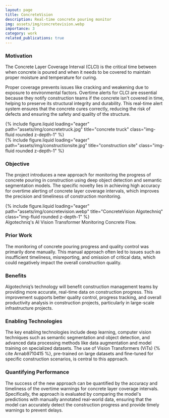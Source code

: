 ```yaml
---
layout: page
title: ConcreteVision
description: Real-time concrete pouring monitor
img: assets/img/concretevision.webp
importance: 3
category: work
related_publications: true
---
```


### Motivation
The Concrete Layer Coverage Interval (CLCI) is the critical time between when concrete is poured and when it needs to be covered to maintain proper moisture and temperature for curing. 

Proper coverage prevents issues like cracking and weakening due to exposure to environmental factors. Overtime alerts for CLCI are essential because they notify construction teams if the concrete isn't covered in time, helping to preserve its structural integrity and durability. This real-time alert system ensures that the concrete cures correctly, reducing the risk of defects and ensuring the safety and quality of the structure.

<div class="row">
    <div class="col-sm mt-3 mt-md-0">
        {% include figure.liquid loading="eager" path="assets/img/concretetruck.jpg" title="concrete truck" class="img-fluid rounded z-depth-1" %}
    </div>
    <div class="col-sm mt-3 mt-md-0">
        {% include figure.liquid loading="eager" path="assets/img/constructionsite.jpg" title="construction site" class="img-fluid rounded z-depth-1" %}
    </div>
</div>

### Objective
   The project introduces a new approach for monitoring the progress of concrete pouring in construction using deep object detection and semantic segmentation models. The specific novelty lies in achieving high  accuracy for overtime alerting of concrete layer coverage intervals, which improves the precision and timeliness of construction monitoring.

<div class="row">
    <div class="col-sm mt-3 mt-md-0">
        {% include figure.liquid loading="eager" path="assets/img/concretevision.webp" title="ConcreteVision Algotechniq" class="img-fluid rounded z-depth-1" %}
    </div>
</div>
<div class="caption">
    Algotechniq's AI Vision Transformer Monitoring Concrete Flow.
</div>

### Prior Work
   The monitoring of concrete pouring progress and quality control was primarily done manually. This manual approach often led to issues such as insufficient timeliness, misreporting, and omission of critical data, which could negatively impact the overall construction quality.

### Benefits
   Algotechniq’s technology will benefit construction management teams by providing more accurate, real-time data on construction progress. This improvement supports better quality control, progress tracking, and overall productivity analysis in construction projects, particularly in large-scale infrastructure projects.

### Enabling Technologies
   The key enabling technologies include deep learning, computer vision techniques such as semantic segmentation and object detection, and advanced data processing methods like data augmentation and model training on specialized datasets. The use of Vision Transformers (ViTs) {% cite Arnab9710415 %}, pre-trained on large datasets  and fine-tuned for specific construction scenarios, is central to this approach.

### Quantifying Performance
   The success of the new approach can be quantified by the accuracy and timeliness of the overtime warnings for concrete layer coverage intervals. Specifically, the approach is evaluated by comparing the model's predictions with manually annotated real-world data, ensuring that the model can accurately detect the construction progress and provide timely warnings to prevent delays. 

